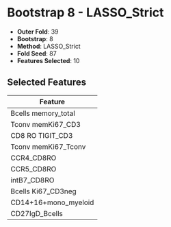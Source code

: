 # Bootstrap 8 - LASSO_Strict

- **Outer Fold**: 39
- **Bootstrap**: 8
- **Method**: LASSO_Strict
- **Fold Seed**: 87
- **Features Selected**: 10

## Selected Features

| Feature |
|---------|
| Bcells memory_total |
| Tconv memKi67_CD3 |
| CD8 RO TIGIT_CD3 |
| Tconv memKi67_Tconv |
| CCR4_CD8RO |
| CCR5_CD8RO |
| intB7_CD8RO |
| Bcells Ki67_CD3neg |
| CD14+16+mono_myeloid |
| CD27IgD_Bcells |
